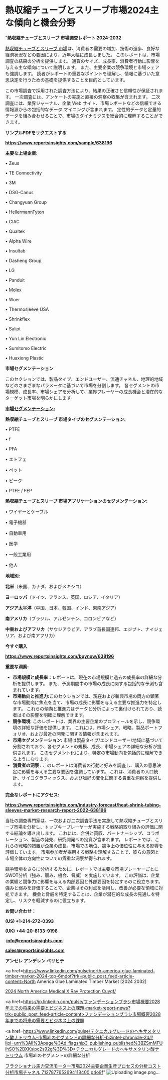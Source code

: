 # 熱収縮チューブとスリーブ市場2024主な傾向と機会分野

"<strong>熱収縮チューブとスリーブ 市場調査レポート 2024-2032</strong>

<a href=https://www.reportsinsights.com/sample/638196>熱収縮チューブとスリーブ 市場</a>は、消費者の需要の増加、技術の進歩、良好な経済状況などの要因により、近年大幅に成長しました。 このレポートは、市場調査の結果の分析を提供します。 通貨のサイズ、成長率、消費者行動に影響を与える主な傾向について説明します。 また、主要企業の競争環境と市場シェアも強調します。 読者がレポートの重要なポイントを理解し、情報に基づいた意思決定を行うための基礎を提供することを目的としています。

この市場調査で採用された調査方法により、結果の正確さと信頼性が保証されます。 一次調査には、アンケートの実施と直接の洞察の収集が含まれます。 二次調査には、業界ジャーナル、企業 Web サイト、市場レポートなどの信頼できる情報源からの包括的なデータ マイニングが含まれます。 定性的データと定量的データを組み合わせることで、市場のダイナミクスを総合的に理解することができます。

<strong><b>サンプルPDFをリクエストする</b></strong>

<a href=https://www.reportsinsights.com/sample/638196><strong><u>https://www.reportsinsights.com/sample/638196</u></strong></a>

<strong>主要な上場企業:</strong>

• Zeus

• TE Connectivity

• 3M

• DSG-Canus

• Changyuan Group

• HellermannTyton

• CIAC

• Qualtek

• Alpha Wire

• Insultab

• Dasheng Group

• LG

• Panduit

• Molex

• Woer

• Thermosleeve USA

• Shrinkflex

• Salipt

• Yun Lin Electronic

• Sumitomo Electric

• Huaxiong Plastic

<strong>市場セグメンテーション</strong>

このセクションでは、製品タイプ、エンドユーザー、流通チャネル、地理的地域などのさまざまなパラメータに基づいて市場を分割します。 各セグメントの市場規模、成長率、市場シェアを分析して、業界プレーヤーの成長機会と潜在的なターゲット市場を明らかにします。

<strong><u>市場セグメンテーション</u></strong><strong><u>:</u></strong>

<strong>熱収縮チューブとスリーブ 市場タイプのセグメンテーション:</strong>

• PTFE

• f

• PFA

• エトフェ

• ペット

• ピーク

• PTFE / FEP

<strong>熱収縮チューブとスリーブ 市場アプリケーションのセグメンテーション:</strong>

• ワイヤーとケーブル

• 電子機器

• 自動車用

• 医学

• 一般工業用

• 他人

<strong><u>地域別</u></strong><strong><u>:</u></strong>

<strong>北米</strong>（米国、カナダ、およびメキシコ）

<strong>ヨーロッパ</strong>（ドイツ、フランス、英国、ロシア、イタリア）

<strong>アジア太平洋</strong>（中国、日本、韓国、インド、東南アジア）

<strong>南アメリカ</strong>（ブラジル、アルゼンチン、コロンビアなど）

<strong>中東およびアフリカ</strong>（サウジアラビア、アラブ首長国連邦、エジプト、ナイジェリア、および南アフリカ）

<strong>今すぐ購入</strong>

<a href=https://www.reportsinsights.com/buynow/638196><strong><u>https://www.reportsinsights.com/buynow/638196</u></strong></a>

<strong>重要な洞察:</strong>
<ul>
  <li><strong>市場規模と成長率：</strong>レポートは、現在の市場規模と過去の成長率の詳細な分析を提供します。 また、予測期間中の市場の成長に関する包括的な予測も含まれています。</li>
  <li><strong>市場動向と推進力:</strong>このセクションでは、現在および新興市場の両方の顕著な市場動向に焦点を当て、市場の成長に影響を与える主要な推進力を特定します。 これらの傾向と推進力はデータと分析によって裏付けられており、読者はその影響を明確に理解できます。</li>
  <li><strong>競争環境</strong>: このレポートは、業界の主要企業のプロフィールを示し、競争環境の詳細な評価を提供します。 これには、市場シェア、戦略、製品ポートフォリオ、および最近の開発に関する情報が含まれます。</li>
  <li><strong>市場セグメンテーション: </strong>市場は製品タイプ/エンドユーザー/地域に基づいて分割されており、各セグメントの規模、成長、市場シェアの詳細な分析が提供されます。 このセグメント化により、特定の市場動向を包括的に理解できるようになります。</li>
  <li><strong>消費者の洞察 : </strong>このレポートは消費者の行動と好みを調査し、購入の意思決定に影響を与える主要な要因を強調しています。 これは、消費者の人口統計、サイコグラフィックス、および嗜好の変化に関する貴重な洞察を提供します。</li>
</ul>
<strong>完全なレポートにアクセス:</strong>

<a href=https://www.reportsinsights.com/industry-forecast/heat-shrink-tubing-sleeves-market-research-report-2022-638196><strong><u><b>https://www.reportsinsights.com/industry-forecast/heat-shrink-tubing-sleeves-market-research-report-2022-638196</b></u></strong></a>

当社の調査専門家は、一次および二次調査手法を実施して熱収縮チューブとスリーブ市場を分析し、トップキープレーヤーが実施する戦略的取り組みの評価に関する結論を導き出します。 これには、合併と買収、パートナーシップ、コラボレーション、製品の発売、研究開発への投資が含まれます。 レポートでは、これらの戦略的措置が企業の成長、市場での地位、競争上の優位性に与える影響を評価しています。 市場参加者が採用する戦略を理解することで、彼らの意図と市場全体の方向性についての貴重な洞察が得られます。

競争環境をさらに分析するために、レポートでは主要な市場プレーヤーごとにSWOT分析（強み、弱み、機会、脅威）を実施しています。 この評価は、企業の業績と競争力に影響を与える内部要因と外部要因を特定するのに役立ちます。 強みと弱みを評価することで、企業はその利点を活用し、改善が必要な領域に対処できます。 機会と脅威を特定することは、企業が潜在的な成長の見通しを特定し、リスクを軽減するのに役立ちます。

<strong>お問い合わせ：</strong>

<strong>(US) +1-214-272-0393</strong>

<strong>(UK) +44-20-8133-9198</strong>

<strong> </strong><a href=info@reportsinsights.com><strong><u>info@reportsinsights.com</u></strong></a>

<a href=sales@reportsinsights.com><strong><u>sales@reportsinsights.com</u></strong></a>

<strong>アンセレ アンデレン ベリヒテ</strong>

<a href=https://www.linkedin.com/pulse/north-america-glue-laminated-timber-market-2024-top-6mdof?trk=public_post_feed-article-content>North America Glue Laminated Timber Market [2024 2032]</a>

<a href=https://www.linkedin.com/pulse/2024-north-america-medical-x-ray-protection-cuyqf/>2024 North America Medical X Ray Protection Cuyqf/</a>

<a href=https://jp.linkedin.com/pulse/ファンデーションブラシ市場概要2028年までの将来の需要とビジネス上の課題-market-report-news?trk=public_post_feed-article-content>ファンデーションブラシ市場概要2028年までの将来の需要とビジネス上の課題</a>

<a href=https://www.linkedin.com/pulse/テクニカルグレードのヘキサメタリン酸ナトリウム-市場allのセグメントの詳細な分析-bizintel-chronicle-24/?lipi=urn%3Ali%3Apage%3Ad_flagship3_publishing_published%3BZSmMFUihSO%2BXKsipc2s92g%3D%3D>テクニカルグレードのヘキサメタリン酸ナトリウム 市場allのセグメントの詳細な分析</a>

<a href=https://www.linkedin.com/pulse/フラクショナル馬力交流モーター市場2024主要企業生産プロセスの分析コスト分析市場チャネル-7127877652694118400-p4o9f/>フラクショナル馬力交流モーター市場2024主要企業生産プロセスの分析コスト分析市場チャネル 7127877652694118400 p4o9f</a>"
![Uploading image.png…]()
